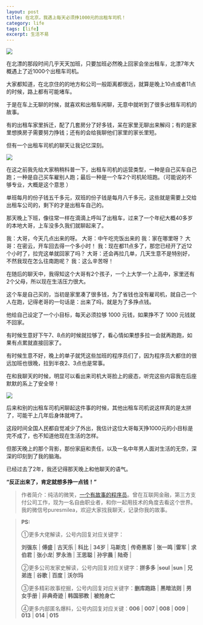 ```yaml
---
layout: post
title: 在北京，我遇上每天必须挣1000元的出租车司机！
category: life
tags: [life]
excerpt: 生活不易
---
```


![](http://favorites.ren/assets/images/2020/it/chuzuche01.jpg)  

在北漂的那段时间几乎天天加班，只要加班必然晚上回家会坐出租车，北漂7年大概遇上了近1000个出租车司机。

大家都知道，在北京住的的地方和公司一般距离都很远，就算是晚上10点或者11点的时候，路上都有可能堵车。

于是在车上无聊的时候，就喜欢和出租车闲聊，无意中就听到了很多出租车司机的故事。

有的出租车家里拆迁，配了几套房分了好多钱，呆在家里无聊出来解闷；有的是家里想换房子需要努力挣钱；还有的会给我聊他们家里的家长里短。

但有一个出租车司机的聊天让我记忆深刻。

![](http://favorites.ren/assets/images/2020/it/chuzuche02.jpg)  

在这之前我先给大家稍稍科普一下，出租车司机的运营类型，一种是自己买车自己跑；一种是自己买车雇别人跑；最后一种是一个车2个司机轮班跑。（可能说的不够专业，大概是这个意思 ）

单班每月的份子钱五千多元，双班的份子钱是每月八千多元，这些就是需要上交给出租车公司的，剩下的才是出租车自己的。

那天晚上下班，像往常一样在滴滴上呼叫了出租车，过来了一个年纪大概40多岁的本地大哥，上车没多久我们就聊起来了。

我：大哥，今天几点出来的呀。
大哥：中午吃完饭出来的
我：家在哪里呀？
大哥：在密云，开车回去得一个多小时！
我：现在都11点多了，那您已经开了近12个小时了，拉完这单就回家了吗？
大哥：还会再拉几单，几天生意不是特别好，不然我现在怎么往南跑呢？
我：这么辛苦呀！

在随后的聊天中，我得知这个大哥有2个孩子，一个上大学一个上高中，家里还有2个父母，所以现在生活压力很大。

这个车是自己买的，当初是家里凑了很多钱，为了省钱也没有雇司机，就自己一个人在跑，记得老哥的一句话是：出来了吗，就是为了多挣点钱。

他给自己设定了一个小目标，每天必须拉够 1000 元钱，如果挣不了 1000 元钱就不回家。

有时候生意好下午7、8点的时候就拉够了，看心情如果想多拉一会就再跑跑，如果有点累就直接回家了。

有时候生意不好，晚上的单子就凭这些加班的程序员们了，因为程序员大都住的很远加班也很晚，拉到半夜2、3点也是常事。

在和我聊天的时候，明显可以看出来司机大哥脸上的疲态，听完这些内容我在后座默默的系上了安全带！

![](http://favorites.ren/assets/images/2020/it/chuzuche03.jpg)  

后来和别的出租车司机闲聊起这件事的时候，其他出租车司机说这样真的是太拼了，可能干上几年后身体就垮了。

这段时间全国人民都自觉减少了外出，我估计这位大哥每天挣1000元的小目标是完不成了，也不知道他现在生活的怎样。

但那天晚上的那个背影，那份家庭和责任，以及一名中年男人面对生活的无奈，深深的印刻到了我的脑海。

已经过去了2年，我还记得那天晚上和他聊天的语气。

**“反正出来了，肯定就想多挣一点钱！”**

>作者简介：纯洁的微笑，[一个有故事的程序员](http://www.ityouknow.com/life/2020/03/25/fengkou-10year.html)。曾在互联网金融，第三方支付公司工作，现为一名自由职业者，和你一起用技术的角度去看这个世界。我的微信号puresmilea，欢迎大家找我聊天，记录你我的故事。


>**PS:**
>
>①更多大佬解读，公号内回复对应关键字：
>
>**刘强东** | **傅盛** | **古天乐** | **科比** | **34岁** | **马斯克** | **传奇黑客** | **张一鸣** |**雷军** | **求伯君** | **张小龙**| **罗永浩** | **王思聪** | **孙宇晨** | **陆奇** |
>
>②更多公司发家史解读，公号内回复对应关键字：**拼多多** |**soul** |**sun** | **兄弟连** | **谷歌** | **百度** | **沃尔玛**
>
>③更多精彩故事挖掘，公号内回复对应关键字：**删库跑路** | **黑暗法则** | **男女手册** | **非典奇迹** | **韩国邪教** | **被抢身亡**
>
>④更多内部匿名爆料，公号内回复对应关键：**006** | **007** | **008** | **009** | **013** | **014** | **015**